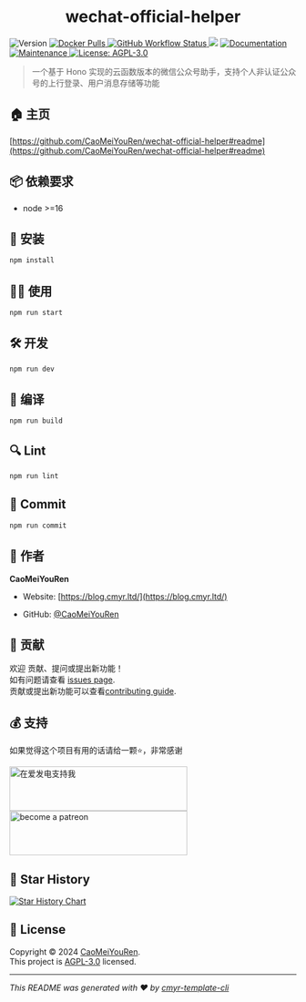 <h1 align="center">wechat-official-helper </h1>
<p>
  <img alt="Version" src="https://img.shields.io/github/package-json/v/CaoMeiYouRen/wechat-official-helper.svg" />
  <a href="https://hub.docker.com/r/caomeiyouren/wechat-official-helper" target="_blank">
    <img alt="Docker Pulls" src="https://img.shields.io/docker/pulls/caomeiyouren/wechat-official-helper">
  </a>
  <a href="https://github.com/CaoMeiYouRen/wechat-official-helper/actions?query=workflow%3ARelease" target="_blank">
    <img alt="GitHub Workflow Status" src="https://img.shields.io/github/actions/workflow/status/CaoMeiYouRen/wechat-official-helper/release.yml?branch=master">
  </a>
  <img src="https://img.shields.io/badge/node-%3E%3D16-blue.svg" />
  <a href="https://github.com/CaoMeiYouRen/wechat-official-helper#readme" target="_blank">
    <img alt="Documentation" src="https://img.shields.io/badge/documentation-yes-brightgreen.svg" />
  </a>
  <a href="https://github.com/CaoMeiYouRen/wechat-official-helper/graphs/commit-activity" target="_blank">
    <img alt="Maintenance" src="https://img.shields.io/badge/Maintained%3F-yes-green.svg" />
  </a>
  <a href="https://github.com/CaoMeiYouRen/wechat-official-helper/blob/master/LICENSE" target="_blank">
    <img alt="License: AGPL-3.0" src="https://img.shields.io/github/license/CaoMeiYouRen/wechat-official-helper?color=yellow" />
  </a>
</p>


> 一个基于 Hono 实现的云函数版本的微信公众号助手，支持个人非认证公众号的上行登录、用户消息存储等功能

## 🏠 主页

[https://github.com/CaoMeiYouRen/wechat-official-helper#readme](https://github.com/CaoMeiYouRen/wechat-official-helper#readme)


## 📦 依赖要求


- node >=16

## 🚀 安装

```sh
npm install
```

## 👨‍💻 使用

```sh
npm run start
```

## 🛠️ 开发

```sh
npm run dev
```

## 🔧 编译

```sh
npm run build
```

## 🔍 Lint

```sh
npm run lint
```

## 💾 Commit

```sh
npm run commit
```


## 👤 作者


**CaoMeiYouRen**

* Website: [https://blog.cmyr.ltd/](https://blog.cmyr.ltd/)

* GitHub: [@CaoMeiYouRen](https://github.com/CaoMeiYouRen)


## 🤝 贡献

欢迎 贡献、提问或提出新功能！<br />如有问题请查看 [issues page](https://github.com/CaoMeiYouRen/wechat-official-helper/issues). <br/>贡献或提出新功能可以查看[contributing guide](https://github.com/CaoMeiYouRen/wechat-official-helper/blob/master/CONTRIBUTING.md).

## 💰 支持

如果觉得这个项目有用的话请给一颗⭐️，非常感谢

<a href="https://afdian.com/@CaoMeiYouRen">
  <img src="https://cdn.jsdelivr.net/gh/CaoMeiYouRen/image-hosting-01@master/images/202306192324870.png" width="312px" height="78px" alt="在爱发电支持我">
</a>

<a href="https://patreon.com/CaoMeiYouRen">
    <img src="https://cdn.jsdelivr.net/gh/CaoMeiYouRen/image-hosting-01@master/images/202306142054108.svg" width="312px" height="78px" alt="become a patreon"/>
</a>

## 🌟 Star History

[![Star History Chart](https://api.star-history.com/svg?repos=CaoMeiYouRen/wechat-official-helper&type=Date)](https://star-history.com/#CaoMeiYouRen/wechat-official-helper&Date)

## 📝 License

Copyright © 2024 [CaoMeiYouRen](https://github.com/CaoMeiYouRen).<br />
This project is [AGPL-3.0](https://github.com/CaoMeiYouRen/wechat-official-helper/blob/master/LICENSE) licensed.

***
_This README was generated with ❤️ by [cmyr-template-cli](https://github.com/CaoMeiYouRen/cmyr-template-cli)_
